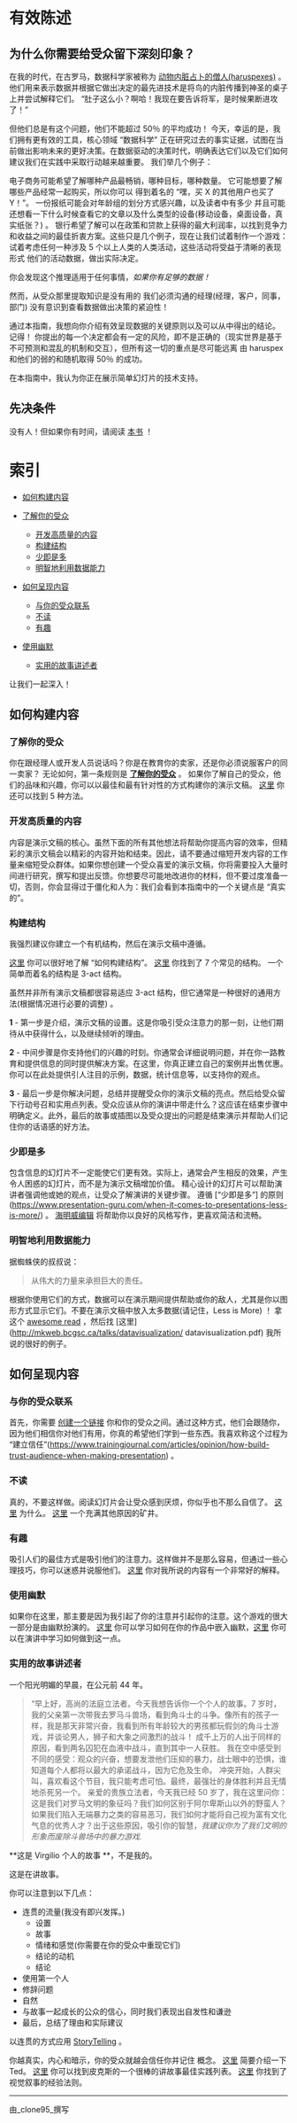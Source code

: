 # 有效陈述

## 为什么你需要给受众留下深刻印象？

在我的时代，在古罗马，数据科学家被称为 [动物内脏占卜的僧人(haruspexes)](https://en.wikipedia.org/wiki/Haruspex) 。
他们用来表示数据并根据它做出决定的最先进技术是将鸟的内脏传播到神圣的桌子上并尝试解释它们。
“肚子这么小？啊哈！我现在要告诉将军，是时候果断进攻了！”

但他们总是有这个问题，他们不能超过 50％ 的平均成功！
今天，幸运的是，我们拥有更有效的工具，核心领域 “数据科学” 正在研究过去的事实证据，试图在当前做出影响未来的更好决策。在数据驱动的决策时代，明确表达它们以及它们如何建议我们在实践中采取行动越来越重要。
我们举几个例子：

电子商务可能希望了解哪种产品最畅销，哪种目标，哪种数量。
它可能想要了解哪些产品经常一起购买，所以你可以
得到着名的 “嘿，买 X 的其他用户也买了 Y！”。
一份报纸可能会对年龄组的划分方式感兴趣，以及读者中有多少
并且可能还想看一下什么时候查看它的文章以及什么类型的设备(移动设备，桌面设备，真实纸张？) 。
银行希望了解可以在政策和贷款上获得的最大利润率，以找到竞争力和收益之间的最佳折衷方案。这些只是几个例子，现在让我们试着制作一个游戏：
试着考虑任何一种涉及 5 个以上人类的人类活动，这些活动将受益于清晰的表现形式
他们的活动数据，做出实际决定。

你会发现这个推理适用于任何事情，_如果你有足够的数据！_

然而，从受众那里提取知识是没有用的
我们必须沟通的经理(经理，客户，同事，部门)
没有意识到查看数据做出决策的紧迫性！

通过本指南，我想向你介绍有效呈现数据的关键原则以及可以从中得出的结论。 
记得！ 你提出的每一个决定都会有一定的风险，即不是正确的（现实世界是基于不可预测和混乱的机制和交互），但所有这一切的重点是尽可能远离 由 haruspex 和他们的弱的和随机取得 50％ 的成功。

在本指南中，我认为你正在展示简单幻灯片的技术支持。

## 先决条件
没有人！但如果你有时间，请阅读 [本书](https://www.amazon.it/Pyramid-Principle-BarbaraMinto/dp/0273710516) ！

# 索引
- [如何构建内容](#如何构建内容)
- [了解你的受众](#了解你的受众)
    - [开发高质量的内容](#开发高质量的内容)
    - [构建结构](#构建结构)
    - [少即是多](#少即是多)
    - [明智地利用数据能力](#明智地利用数据能力)

- [如何呈现内容](#如何呈现内容)
    - [与你的受众联系](#与你的受众联系)
    - [不读](#不读)
    - [有趣](#有趣)
- [使用幽默](#使用幽默)
    - [实用的故事讲述者](#实用的故事讲述者)

让我们一起深入！

## 如何构建内容

### 了解你的受众
你在跟经理人或开发人员说话吗？你是在教育你的卖家，还是你必须说服客户的同一卖家？
无论如何，第一条规则是 [**了解你的受众**](https://www.asme.org/career-education/articles/public-speaking/public-speaking-know-your-audience) 。
如果你了解自己的受众，他们的品味和兴趣，你可以以最佳和最有针对性的方式构建你的演示文稿。 [这里](https://www.ethos3.com/2009/10/5-ways-to-get-to-know-your-audience/) 你还可以找到 5 种方法。

### 开发高质量的内容
内容是演示文稿的核心。虽然下面的所有其他想法将帮助你提高内容的效率，但精彩的演示文稿会以精彩的内容开始和结束。因此，请不要通过缩短开发内容的工作量来缩短受众群体。如果你想创建一个受众喜爱的演示文稿，你将需要投入大量时间进行研究，撰写和提出反馈。你想要尽可能地改进你的材料，但不要过度准备一切，否则，你会显得过于僵化和人为：我们会看到本指南中的一个关键点是 “真实的”。

### 构建结构
我强烈建议你建立一个有机结构，然后在演示文稿中遵循。

[这里](https://virtualspeech.com/blog/how-to-structure-your-presentation) 你可以很好地了解 “如何构建结构”。
[这里](https://visme.co/blog/presentation-structure/) 你找到了 7 个常见的结构。
一个简单而着名的结构是 3-act 结构。

虽然并非所有演示文稿都很容易适应 3-act 结构，但它通常是一种很好的通用方法(根据情况进行必要的调整) 。

**1** - 第一步是介绍，演示文稿的设置。这是你吸引受众注意力的那一刻，让他们期待从中获得什么，以及继续倾听的理由。

**2** - 中间步骤是你支持他们的兴趣的时刻。你通常会详细说明问题，并在你一路教育和提供信息的同时提供解决方案。在这里，你真正建立自己的案例并出售优惠。你可以在此处提供引人注目的示例，数据，统计信息等，以支持你的观点。

**3** - 最后一步是你解决问题，总结并提醒受众你的演示文稿的亮点。然后给受众留下行动号召和实用点列表。受众应该从你的演讲中带走什么？这应该在结束步骤中明确定义。此外，最后的故事或插图以及受众提出的问题是结束演示并帮助人们记住你的话语感的好方法。

### 少即是多
包含信息的幻灯片不一定能使它们更有效。实际上，通常会产生相反的效果，产生令人困惑的幻灯片，而不是为演示文稿增加价值。
精心设计的幻灯片可以帮助演讲者强调他或她的观点，让受众了解演讲的关键步骤。
遵循 [“少即是多”] 的原则(https://www.presentation-guru.com/when-it-comes-to-presentations-less-is-more/) 。
[海明威编辑](http://www.hemingwayapp.com/) 将帮助你以良好的风格写作，更喜欢简洁和流畅。

### 明智地利用数据能力
据蜘蛛侠的叔叔说：
> 从伟大的力量来承担巨大的责任。

根据你使用它们的方式，数据可以在演示期间提供帮助或你的敌人，尤其是你以图形方式显示它们。不要在演示文稿中放入太多数据(请记住，Less is More) ！
拿这个 [awesome read](https://moz.com/blog/data-visualization-principles-lessons-from-tufte) ，然后找 [这里](http://mkweb.bcgsc.ca/talks/datavisualization/ datavisualization.pdf) 我所说的很好的例子。

## 如何呈现内容

### 与你的受众联系
首先，你需要 [创建一个链接](https://www.forbes.com/sites/lisaroepe/2017/03/14/6-ways-to-connect-with-your-audience-during-a-presentation/#73e158396516) 你和你的受众之间。通过这种方式，他们会跟随你，因为他们相信你对他们有用，你真的希望他们学到一些东西。我喜欢称这个过程为 “建立信任”(https://www.trainingjournal.com/articles/opinion/how-build-trust-audience-when-making-presentation) 。

### 不读
真的，不要这样做。阅读幻灯片会让受众感到厌烦，你似乎也不那么自信了。
[这里](https://www.techwell.com/2013/10/give-better-presentation-don-t-read-your-slides) 为什么。
[这里](https://academia.stackexchange.com/questions/76370/why-do-most-people-think-its-a-bad-idea-to-read-from-slides) 一个充满其他原因的矿井。

### 有趣
吸引人们的最佳方式是吸引他们的注意力。这样做并不是那么容易，但通过一些心理技巧，你可以迷惑并说服他们。 [这里](https://www.inc.com/sims-wyeth/how-to-capture-and-hold-audience-attention.html) 你对我所说的内容有一个非常好的解释。

### 使用幽默
如果你在这里，那主要是因为我引起了你的注意并引起你的注意。这个游戏的很大一部分是由幽默扮演的。
[这里](https://www.writersdigest.com/online-editor/how-to-mix-humor-into-your-writing) 你可以学习如何在你的作品中嵌入幽默，[这里](https://www.fastcompany.com/3068891/how-to-incorporate-humor-into-presentations-in-the-most-un-cringeworthy-way) 你可以在演讲中学习如何做到这一点。

### 实用的故事讲述者
一个阳光明媚的早晨，在公元前 44 年。
> “早上好，高尚的法庭立法者。今天我想告诉你一个个人的故事。7 岁时，我的父亲第一次带我去罗马斗兽场，看到角斗士的斗争。像所有的孩子一样，我是那天非常兴奋，我看到所有年龄较大的男孩都玩假剑的角斗士游戏，并谈论男人，狮子和大象之间激烈的战斗！
成千上万的人出于同样的原因，看到两名囚犯在血液中战斗，直到其中一人获胜。
我在空中感受到不同的感受：观众的兴奋，想要发泄他们压抑的暴力，战士眼中的恐惧，谁知道每个人都将以最大的承诺战斗，因为它危及生命。
冲突开始，人群尖叫，喜欢看这个节目，我只能考虑可怕。最终，最强壮的身体胜利并且无情地杀死另一个。
亲爱的贵族立法者，今天我已经 50 岁了，我在这里问你：这是我们对罗马文明的象征吗？我们如何区别于阿尔卑斯山以外的野蛮人？
如果我们陷入无端暴力之类的容易恶习，我们如何才能将自己视为富有文化气息的优秀人才？出于这些原因，吸引你的智慧，_我建议你为了我们文明的形象而废除斗兽场中的暴力游戏._

**这是 Virgilio 个人的故事 **，不是我的。

这是在讲故事。

你可以注意到以下几点：
- 连贯的流量(我没有即兴发挥。)
    - 设置
    - 故事
    - 情绪和感觉(你需要在你的受众中重现它们)
    - 结论的动机
    - 结论
- 使用第一个人
- 修辞问题
- 自然
- 与故事一起成长的公众的信心，同时我们表现出自发性和谦逊
- 最后，总结了理由和实际建议

以连贯的方式应用 [StoryTelling](https://blog.hubspot.com/marketing/storytelling) 。

你越真实，内心和暗示，你的受众就越会信任你并记住
概念。
[这里](https://www.youtube.com/watch?v=Nj-hdQMa3uA) 简要介绍一下 Ted。
[这里](https://www.articulatemarketing.com/blog/22-rules-of-storytelling-from-pixar) 你可以找到皮克斯的一个很棒的讲故事最佳实践列表。
[这里](https://visme.co/blog/visual-storytelling-rules/) 你找到了视觉叙事的经验法则。

----
由_clone95_撰写